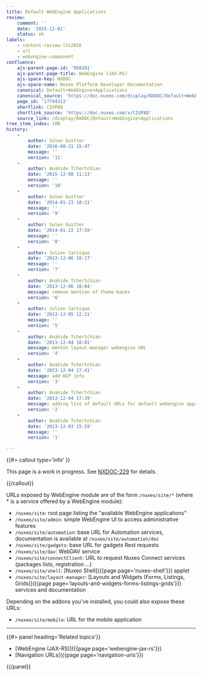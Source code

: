 ```yaml
---
title: Default WebEngine Applications
review:
    comment: ''
    date: '2015-12-01'
    status: ok
labels:
    - content-review-lts2016
    - url
    - webengine-component
confluence:
    ajs-parent-page-id: '950281'
    ajs-parent-page-title: WebEngine (JAX-RS)
    ajs-space-key: NXDOC
    ajs-space-name: Nuxeo Platform Developer Documentation
    canonical: Default+WebEngine+Applications
    canonical_source: 'https://doc.nuxeo.com/display/NXDOC/Default+WebEngine+Applications'
    page_id: '17794312'
    shortlink: CIUPAQ
    shortlink_source: 'https://doc.nuxeo.com/x/CIUPAQ'
    source_link: /display/NXDOC/Default+WebEngine+Applications
tree_item_index: 100
history:
    -
        author: Solen Guitter
        date: '2016-08-31 15:47'
        message: ''
        version: '11'
    -
        author: Anahide Tchertchian
        date: '2015-12-08 11:13'
        message: ''
        version: '10'
    -
        author: Solen Guitter
        date: '2014-01-23 18:21'
        message: ''
        version: '9'
    -
        author: Solen Guitter
        date: '2014-01-22 17:59'
        message: ''
        version: '8'
    -
        author: Julien Carsique
        date: '2013-12-06 18:17'
        message: ''
        version: '7'
    -
        author: Anahide Tchertchian
        date: '2013-12-06 18:04'
        message: remove mention of theme-banks
        version: '6'
    -
        author: Julien Carsique
        date: '2013-12-05 12:11'
        message: ''
        version: '5'
    -
        author: Anahide Tchertchian
        date: '2013-12-04 18:01'
        message: menton layout-manager webengine URL
        version: '4'
    -
        author: Anahide Tchertchian
        date: '2013-12-04 17:41'
        message: add WIP info
        version: '3'
    -
        author: Anahide Tchertchian
        date: '2013-12-04 17:39'
        message: adding list of default URLs for default webengine apps
        version: '2'
    -
        author: Anahide Tchertchian
        date: '2013-12-03 15:59'
        message: ''
        version: '1'

---
```

{{#> callout type='info' }}

This page is a work in progress. See [NXDOC-229](https://jira.nuxeo.com/browse/NXDOC-229) for details.

{{/callout}}

URLs exposed by WebEngine module are of the form `/nuxeo/site/*` (where * is a service offered by a WebEngine module):

*   `/nuxeo/site`: root page listing the "available&nbsp;WebEngine applications"
*   `/nuxeo/site/admin`: simple WebEngine UI to access administrative features
*   `/nuxeo/site/automation`: base URL for Automation services, documentation is available at `/nuxeo/site/automation/doc`
*   `/nuxeo/site/gadgets`: base URL for gadgets Rest requests
*   `/nuxeo/site/dav`: WebDAV service
*   `/nuxeo/site/connectClient`: URL to request Nuxeo Connect services (packages lists, registration ...)
*   `/nuxeo/site/shell`: [Nuxeo Shell]({{page page='nuxeo-shell'}}) applet
*   `/nuxeo/site/layout-manager`: [Layouts and Widgets (Forms, Listings, Grids)]({{page page='layouts-and-widgets-forms-listings-grids'}}) services and documentation

Depending on the addons you've installed, you could also expose these URLs:

*   `/nuxeo/site/mobile`: URL for the mobile application

* * *

<div class="row" data-equalizer data-equalize-on="medium"><div class="column medium-6">{{#> panel heading='Related topics'}}

*   [WebEngine (JAX-RS)]({{page page='webengine-jax-rs'}})
*   [Navigation URLs]({{page page='navigation-urls'}})

{{/panel}}</div><div class="column medium-6"></div></div>
